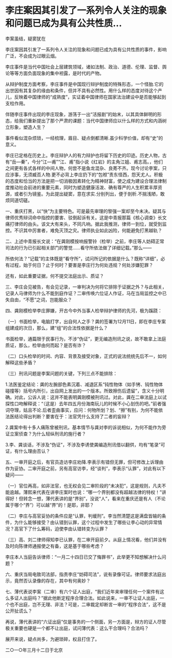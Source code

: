 # 李庄案因其引发了一系列令人关注的现象和问题已成为具有公共性质...

李案虽结，疑窦犹在

李庄案因其引发了一系列令人关注的现象和问题已成为具有公共性质的事件，影响广泛，不会成为过眼云烟。

李庄事件是当代中国社会上层建筑领域，诸如法制、政治、道德、伦理、监督、舆论等等方面负面现象的集中袒露，是时代的产物。

从辩护制度方面考察，李庄事件是中国现行辩护制度的特殊形态，一个怪胎.它的出世因有其复杂的缘由和条件，但并不具有必然性。用什么样的态度对待这个产儿，反映着中国律师的“成熟度”，实证着中国律师在国家法治建设中是否能够起到支柱作用。

伴随李庄事件出现的李庄现象，游荡于一出“活报剧”的始末，以其具体鲜明的形态，给我们重新提出了那个严肃的课题：当代中国律师应以什么样的方式和内涵树立形象，塑造人生？

事件看似混杂烦琐，一经梳理，眉目、疑点倒都清晰.虽少科学价值，却有“史”的意义。

李庄已定格在历史上。李庄辩护人的有力辩护也将留下历史的印迹。历史人物，古有“岳—秦”，今分“江—甫”“江、甫”指小说《红岩》的主角江姐、甫志高。，他们之间更有各式各样的中间人物，何尝不是鱼龙混杂、良莠不齐。现今讨论李案，只应涉事，无须臧否人物.更不必背上李庄扔下的“包袱”责东怪西，怨天尤人。积极的态度和恰当的方法是把一切消极因素转化为精神财富，使之成为建设合理法律制度推动社会前进的重要元素，同时为塑造健康活泼、确有尊严的人生积累丰厚资源，或者引为镜鉴。为此提出疑窦，意在求实.分别列出，便于剖析.不揣浅陋，敢烦同道切磋。

一、重庆打黑，以“快”为主要特色。可是最先审理的黎强一案却至今未决。疑其与律师优秀辩词命中指控的要害、驳倒起诉有关。这是中青报那篇《核心调查》长文痛打律师的由头。该文大有来头，不同凡响。据此我推测，律师一到位，就受到监控。不识其中厉害者，难免灭顶之灾。律师执业如此凶险，何能避免打黑越轨？

二、上述中青报长文说：“在龚刚模按响报警铃（检举）之前，李庄等人妨碍正常司法的行为已引起相关部门的警觉……看守所依法做了详细记载。”那么——

所依何法？“记载”的主体既是“看守所”，试问所记的依据是什么？既称“详细”，必有过程，始于何日？止于何时？要害是李庄行为何处违规？何处涉嫌犯罪？

还有，如此重要证据，何不提交法庭出示、质证？

三、李庄会见被告，有会见记录，一审判决为何将它排除于证据之外？与此相关，记录人马律师为什么不能到庭作证？二审传唤六位证人作证，马在当局监控之中已失自由，“不愿”之词，岂能服众？

四、龚刚模检举李庄罪嫌，开古今中外当事人检举辩护律师的先河，极为蹊跷：

（一）书面检举，电脑打字，出自何人之手？龚的签署为12月11日，即在李庄专案组建成的次日，那么，建“组”的合法性依据是什么？

书面检举，通篇限于民事行为，不涉“伪证”，更无编造刑讯之说，故不敢拿上法庭质证，那么，检举由何而起？是否有诈？

（二）口头检举的时间、内容、背景及接受对象，正式的说法统统先后不一，如何解释这些矛盾？

（三）刑讯问题是李案问题的关键，下列三点不能排除：

1.法医鉴定结论：龚的左腕部色素沉着、减退区系“钝性物体（如手铐、钝性物体碰撞等）括号内所引，出自网上发出的一个版本。所致擦伤后遗留”，含义十分明确。对此，公诉人说：这并不能表明龚刚模被刑讯过。对此，龚在二审法庭上以试探性口吻解释说：“（这是）去年四五月份海南玩儿的时候不小心划伤的吧。”前者强词夺理，姑且不论.后者歪曲事实，应问：何物所划？划、“擦”有别，为何不能依法医结论得出判断？要害在于：法官凭什么支持了二者的妄辩？

2.龚案中有十多人痛陈曾被刑讯，基本情节与龚对李的诉说相似，为何不能作为旁证立案侦查？为什么轻纵刑讯的施行者？

3.李、龚谈话，不涉及“伪证”，不涉及李诱使龚编造刑讯借以翻供，均有“笔录”可证，有什么理由否认？

五、一审开庭之后，有官员造访李庄劝降.李表示有错但无罪，但可修改上诉理由作为妥协。二审开庭之前，另有高官访李，经“谈判”，李表示“认罪”，对此有以下疑问——

（一）官位再高，如非法官，也无权会见二审阶段的“未决犯”，这是规则，凡夫不能逾越。薄熙来代表在讲李庄案时也说：“哪一个界别都没有超越法律的特权！”讲得好！但转念一想，薄代表讲的是“界别”，没说“人”，看来在重庆还是有人（不论属于哪个“界”）可以越“界”的！是耶，非耶？

（二）李庄与高官妥协的条件应是“认罪，判缓刑”。李当然清楚这是满盘皆输的条件，为什么能够接受？由认错到认罪，这个过程中发生了哪些让李心动的异常情况？高官下了什么筹码，迫使李由认错转变为认罪？

（三）高、刘二律师得知李已认罪，在二审开庭前夕。从庭上情况看，他们并没有及时向陈律师通报使之有备，这是基于哪些考虑？

李庄本人当庭告诉律师：“一月二十四日已交了悔罪书”，此举更不知想解决什么问题？

六、重庆当局电致司法部，指责李庄“妨碍司法”，说有录像可证。律师要求法庭出示，竟然否认录像的存在，其中有何奥妙？

七、薄代表说李案（二审）有六个证人出庭，“我们近年来审理任何一个案件有这么多证人出庭吗？”据此他断定程序合理合法。如此说来，一审不让证人出庭，一个也不出庭，岂不无理、非法？可是，二审裁定却断言一审的“程序合法”，这不是公开扯谎么？

再说，薄代表讲的“六证出庭”仅是事务的一个侧面，另一方面是，辩方的证人尽管极关重要也硬是一个都不让出庭，试问薄代表：这么干合理吗？合法吗？

展开来说，疑点尚多，为避琐碎，权且打住了。

二○一○年三月十二日于北京